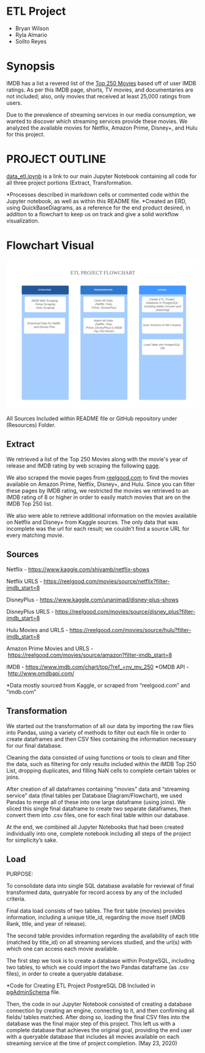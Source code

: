 # ETL Project

- Bryan Wilson
- Ryla Almario
- Solito Reyes

# Synopsis

IMDB has a list a revered list of the [Top 250 Movies](https://www.imdb.com/chart/top/?ref_=nv_mv_250) based off of user IMDB ratings. As per this IMDB page, shorts, TV movies, and documentaries are not included; also, only movies that received at least 25,000 ratings from users.

Due to the prevalence of streaming services in our media consumption, we wanted to discover which streaming services provide these movies.  We analyzed the available movies for Netflix, Amazon Prime, Disney+, and Hulu for this project.

# PROJECT OUTLINE 

[data_etl.ipynb](https://github.com/ry-al/ETL_Project_BryanRylaSolito/blob/master/data_etl.ipynb) is a link to our main 
Jupyter Notebook containing all code for all three project portions (Extract, Transformation.

*Processes described in markdown cells or commented code within the Jupyter notebook, as well as within this README file. 
*Created an ERD, using QuickBaseDiagrams, as a reference for the end product desired, in addition to a flowchart to keep us on track and give a solid workflow visualization. 

# Flowchart Visual
![](Images/ETL_Flowchart.png)

All Sources Included within README file or GitHub repository under (Resources) Folder. 

## Extract


We retrieved a list of the Top 250 Movies along with the movie's year of release and IMDB rating by web scraping the following [page](https://www.imdb.com/chart/top/?ref_=nv_mv_250). 

We also scraped the movie pages from [reelgood.com](https://reelgood.com/movies) to find the movies available on Amazon Prime, Netflix, Disney+, and Hulu. Since you can filter these pages by IMDB rating, we restricted the movies we retrieved to an IMDB rating of 8 or higher in order to easily match movies that are on the IMDB Top 250 list.

We also were able to retrieve additional information on the movies available on Netflix and Disney+ from Kaggle sources. The only data that was incomplete was the url for each result; we couldn’t find a source URL for every matching movie.

## Sources 

Netflix - https://www.kaggle.com/shivamb/netflix-shows

Netflix URLS - https://reelgood.com/movies/source/netflix?filter-imdb_start=8

DisneyPlus - https://www.kaggle.com/unanimad/disney-plus-shows

DisneyPlus URLS - https://reelgood.com/movies/source/disney_plus?filter-imdb_start=8

Hulu Movies and URLS - https://reelgood.com/movies/source/hulu?filter-imdb_start=8

Amazon Prime Movies and URLS - https://reelgood.com/movies/source/amazon?filter-imdb_start=8

IMDB - https://www.imdb.com/chart/top/?ref_=nv_mv_250
*OMDB API - http://www.omdbapi.com/

*Data mostly sourced from Kaggle, or scraped from “reelgood.com” and “imdb.com”


## Transformation

We started out the transformation of all our data by importing the raw files into Pandas, using a variety of methods to filter out each file in order to create dataframes and then CSV files containing the information necessary for our final database. 

Cleaning the data consisted of using functions or tools to clean and filter the data, such as filtering for only results included within the iMDB Top 250 List, dropping duplicates, and filling NaN cells to complete certain tables or joins. 

After creation of all dataframes containing “movies” data and “streaming service” data (final tables per Database Diagram/Flowchart), we used Pandas to merge all of these into one large dataframe (using joins). We sliced this single final dataframe to create two separate dataframes, then convert them into .csv files, one for each final table within our database.

At the end, we combined all Jupyter Notebooks that had been created individually into one, complete notebook including all steps of the project for simplicity’s sake. 

## Load 

PURPOSE: 

To consolidate data into single SQL database available for reviewal of final transformed data, queryable for record access by any of the included criteria.

Final data load consists of two tables.
The first table (movies) provides information, including a unique title_id, regarding the move itself (iMDB Rank, title, and year of release).

The second table provides information regarding the availability of each title (matched by title_id) on all streaming services studied, and the url(s) with which one can access each movie available.

The first step we took is to create a database within PostgreSQL, including two tables, to which we could import the two Pandas dataframe (as .csv files), in order to create a queryable database. 

*Code for Creating ETL Project PostgreSQL DB Included in [pgAdminSchema](https://github.com/ry-al/ETL_Project_BryanRylaSolito/blob/master/ETLProject_PGAdmin_Schema.sql) file.

Then, the code in our Jupyter Notebook consisted of creating a database connection by creating an engine, connecting to it, and then confirming all fields/ tables matched. After doing so, loading the final CSV files into the database was the final major step of this project. This left us with a complete database that achieves the original goal, providing the end user with a queryable database that includes all movies available on each streaming service at the time of project completion. (May 23, 2020) 



